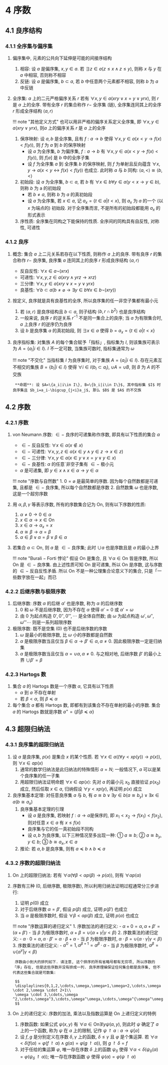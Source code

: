 # 4 序数

## 4.1 良序结构
### 4.1.1 全序集与偏序集
1. 偏序集中, 元素的公共向下延伸是可能的间接序结构
    1. 相容: 设 $a$ 是偏序集, $x,y\in a$. 若 $\exists z\in a(z\leqslant x\wedge z\leqslant y)$, 则称 $x$ 与 $y$ 在 $a$ 中相容, 否则称不相容
    2. 反链: 设 $a$ 是偏序集, $b\subset a$, 若 $b$ 中任意两个元素都不相容, 则称 $b$ 为 $a$ 中反链
2. 全序集: $a$ 上的二元严格偏序关系 $r$ 若有 $\forall x,y\in a(xry\vee x=y\vee yrx)$, 则 $r$ 是 $a$ 上的全序. 带有全序 $r$ 的集合称作 $r-$ 全序集 (链), 全序集连同其上的全序 $r$ 形成全序结构 $\left< a,r\right>$

    !!! note "其他定义方式"
        也可以用非严格的偏序关系定义全序集, 即 $\forall x,y\in a(xry\vee yrx)$, 则$a$ 上的偏序关系 $r$ 是 $a$ 上的全序

    1. 保序映射: 设 $a,b$ 是全序集, 且有 $f:a\to b$ 使得 $\forall x,y\in a(x<y\to f(x)<f(y))$, 则 $f$ 为 $a$ 到 $b$ 的保序映射
        - 设 $a$ 为全序集, $b$ 为偏序集, $f:a\to b$ 有 $\forall x,y\in a(x<y\to f(x)<f(y))$, 则 $f[a]$ 是 $b$ 中的全序子集
        - 设 $f$ 为全序集 $a$ 到 全序集 $b$ 的保序映射, 则 $f$ 为单射且反向蕴含 $\forall x,y\to a(x<y\leftrightarrow f(x)<f(y))$ 也成立. 此时称 $a$ 与 $b$ 同构: $\left< a,<\right> \cong \left< b,< \right>$
    2. 初始段: 设 $a$ 为全序集, $b\subset a$, 若 $b$ 有 $\forall x\in b\forall y\in a(y<x\to y\in b)$, 则称 $b$ 为 a 的初始段
        - 若 $b\neq a$, 则称 $b$ 为 $a$ 的真初始段
        - 设 $a$ 为全序集, 若 $x\in a$, 记 $a_x=\{ t\in a|t<x\}$, 则 $a_x$ 为 $a$ 的一个 (以 $x$ 为端点的) 初始段. 对于全序集而言, 不是所有的初始段都能用 $a_x$ 的形式表示
    3. 序性质: 全序集在同构之下能保持的性质. 全序间的同构具有自反性, 对称性, 可递性

### 4.1.2 良序
1. 概念: 集合 $a$ 上二元关系若存在以下性质, 则称作 $a$ 上的良序. 带有良序 $r$ 的集合称作 $r-$ 良序集, 良序集 $a$ 连同其上的良序 $r$ 形成良序结构 $\left< a,r \right>$
    - 反自反性: $\forall x\in a\neg (xrx)$
    - 可递性: $\forall x,y,z\in a(xry\wedge yrz\to xrz)$
    - 三分律: $\forall x,y\in a(xry\vee x=y\vee yrx)$
    - 良基性: $\forall b\subset a(b\neq \varnothing \to \exists y\in b\forall x\in b\neg (xry))$

2. 按定义, 良序就是具有良基性的全序, 所以良序集的任一非空子集都有最小元
    1. 若 $\left< a,r\right>$ 是良序结构且 $b\subset a$, 则子结构 $\left< b,r \cap b^2\right>$ 也是良序结构
    2. 一般来说, 良序 $r$ 的逆关系 $r^{-1}$ 不是同一集合上的良序; 当 $a$ 为有限集合时, $a$ 上良序 $r$ 的逆序仍为良序
    3. 设 $b$ 是良序集 $a$ 的真初始段, 则 $\exists x\in a$ 使得 $b=a_x=\{t\in a|t<x\}$
3. 良序指标集: 对集族 $A$ 的每个集合赋予「指标」, 指标集为 $I$, 则该集族可表示为 $A=\{a_i|i\in I\}$. $I$ 不一定可数, 当集族可数时, 指标集通常为 $\omega$
    
    !!! note "不交化"
        当指标集 $I$ 为良序集时, 对于集族 $A=\{a_i|i\in I\}$. 存在元素互不相交的集族 $B=\{b_i|i\in I\}$ 使得 $\forall i\in I(b_i\subset a_i)$, $\cup A=\cup B$, 则 $B$ 为 $A$ 的不交族

        **命题**: 设 $A=\{a_i|i\in I\}, B=\{b_i|i\in I\}$, 其中指标集 $I$ 时良序集且 $b_i=a_i-\bigcup_{j<i}a_j$, 那么 $B$ 是 $A$ 的不交族

## 4.2 序数
### 4.2.1 序数
1. $\mathrm{von\ Neumann}$ 序数: $\in -$ 良序的可递集称作序数, 即具有以下性质的集合 $\alpha$
    - $\in -$ 反自反性: $\forall x\in \alpha (x\notin x)$
    - $\in -$ 可递性: $\forall x,y,z\in \alpha(x\in y\wedge y\in z\to x\in z)$
    - $\in -$ 三分律: $\forall x,y\in a(x\in y\vee x=y\vee y\in x)$
    - $\in -$ 良基性: $\alpha$ 的任意`非空子集有 $\in -$ 极小元
    - $\alpha$ 是可递集, 即 $y\in x\wedge x\in \alpha \to y\in \alpha$

    !!! note "序数与自然数"
        1. $0=\varnothing$ 是最简单的序数. 因为每个自然数都是可递集, 且都是 $\in -$ 良序集, 所以每个自然数都是序数
        2. 自然数集 $\omega$ 也是序数, 这是一个超穷序数

2. 用 $\alpha ,\beta ,\gamma$ 等表示序数, 所有的序数集合记为 $\mathrm{On}$, 则有以下序数的性质: 
    1. $\alpha \neq 0\to 0\in \alpha$
    2. $x\in \alpha \to x\in \mathrm{On}$
    3. $x\in \alpha \to \alpha _x=x$
    4. $\alpha \cong \beta \to \alpha =\beta$
    5. $\alpha \in \beta \vee \alpha =\beta \vee \beta \in \alpha$
3. 若集合 $a\subset \mathrm{On}$, 则 $a$ 是 $\in -$ 良序集; 此时 $\cup a$ 也是序数且是 $a$ 的最小上界

    !!! note "$\mathrm{Burali-Forti}$ 悖论"
        假设 $\mathrm{On}$ 是集合, 且 $\forall \alpha \in \mathrm{On}$ 皆是序数, 所以 $\mathrm{On}$ 是 $\in -$ 良序集. 由上述性质可知 $\mathrm{On}$ 是可递集, 所以 $\mathrm{On}$ 是序数, 这与序数的 $\in -$ 反自反性矛盾. 所以 $\mathrm{On}$ 不是一种公理集合论意义下的集合, 只是「一些数字放在一起」而已

### 4.2.2 后继序数与极限序数
1. 后继序数: 序数 $\alpha$ 的后继 $\alpha '$ 也是序数, 称为 $\alpha$ 的后继序数
    1. $0$ 和 $\omega$ 不是后继序数, 因为不存在 $\alpha$ 使得 $\alpha'=0$ 或 $\alpha '=\omega$
    2. 由 $0$ 为起点构造 $0',0'',0''',\cdots$ 是全体自然数; 由 $\omega$ 为起点构造 $\omega',\omega'',\omega'''\cdots$ 则是一系列超限序数
2. 极限序数: 既不是空集 ($0$) 也不是后继序数的序数
    1. $\omega$ 是最小的极限序数, 比 $\omega$ 小的序数都是自然数
    2. $\alpha$ 是极限序数当且仅当 $\beta \in \alpha \to \beta '\in \alpha ,\alpha \neq 0$. 因此极限序数一定是归纳集
    3. $\alpha$ 是极限序数当且仅当 $\alpha =\cup \alpha ,\alpha \neq 0$. 与之相对地, 后继序数 $\beta'$ 的最小上界 $\cup \beta '=\beta$

### 4.2.3 Hartogs 数
1. 集合 $a$ 的 $\mathrm{Hartogs}$ 数是一个序数 $\alpha$, 它具有以下性质
    - $\alpha$ 到 $a$ 不存在单射
    - 若 $\beta<\alpha$, 则 $\beta \preccurlyeq \alpha$
2. 每个集合 $a$ 都有 $\mathrm{Hartogs}$ 数, 即都有到该集合不存在单射的最小的序数. 集合 $a$ 的 $\mathrm{Hartogs}$ 数就是序数 $a^+=\{\beta|\beta \preccurlyeq \alpha\}$

## 4.3 超限归纳法
### 4.3.1 良序集的超限归纳法
1. 设 $a$ 是良序集, $p(x)$ 是集合 $x$ 的某个性质. 若 $\forall x\in a((\forall y<xp(y))\to p(x))$, 则 $\forall x\in ap(x)$
    1. 通常的数学归纳法是此归纳法的特殊情形 $a=N$; 一般情况下, $a$ 可以是某个良序集的任一子集
    2. 用超限归纳法证明命题 $\forall x\in ap(x)$: 先对 $a$ 的最小元 $x_0$ 直接验证 $p(x_0)$ 成立, 然后任取 $x\in a$, 归纳假设 $\forall y<xp(y)$, 再证明 $p(x)$ 成立
2. 良序集基本定理: 对任意良序集 $a$ 与 $b$, 有 $a\cong b\vee \exists y\in b(a\cong b_y)\vee \exists x\in a(b\cong a_x)$
    1. 良序集基本定理的引理
        - 设 $a$ 是良序集, 若映射 $f:a\to a$是保序的, 即 $x_1<x_2\to f(x_1)<f(x_2)$, 则对任意 $x\in a$ 有 $x\leqslant f(x)$
        - 良序集与它的任一真初始段不同构
        - 设 $a,b$ 为良序集, 以下三种情况至多出现一种: ① $a\cong b$; ② $a\cong b_y, y\in b$; ③ $b\cong a_x, x\in a$
    2. 推论: 若 $a,b$ 是良序集, 则有 $a\preccurlyeq b\wedge b\preccurlyeq a$

### 4.3.2 序数的超限归纳法
1. $\mathrm{On}$ 上的超限归纳法: 若有 $\forall \alpha (\forall \beta <\alpha p(\beta)\to p(\alpha))$, 则有 $\forall \alpha p(\alpha)$
2. 序数有三种 ($0$, 后继序数, 极限序数), 所以利用归纳法证明过程通常分三步进行:
    1. 证明 $p(0)$ 成立
    2. 对于后继序数 $\alpha =\beta'$, 假设 $p(\beta)$ 成立, 证明 $p(\beta')$ 也成立
    3. 当 $\alpha$ 是极限序数时, 假设 $\forall \beta <\alpha p(\beta)$ 成立, 证明 $p(\alpha)$ 也成立

    !!! note "序数运算的递归定义"
        1. 序数加法的递归定义:
            - $\alpha +0=\alpha,\alpha +\beta'=(\alpha +\beta')$
            - 当 $\beta$ 为极限序数时, $\alpha +\beta =\cup \{\alpha +\gamma |\gamma <\beta\}$
        2. 序数乘法的递归定义:
            - $\alpha \cdot 0=\alpha,\alpha \cdot \beta'=\alpha \cdot \beta +\alpha$
            - 当 $\beta$ 为极限序数时, $\alpha \cdot \beta =\cup \{\alpha \cdot \gamma |\gamma <\beta\}$
        3. 序数乘法的递归定义:
            - $\alpha ^0=1,\alpha^{\beta +1}=\alpha ^\beta \cdot \alpha$
            - 当 $\beta$ 为极限序数时, $\alpha ^\beta =\cup \{\alpha ^\gamma |\gamma <\beta \}$
        
        序数由小到大的排列如下. 请注意, 这个排序的所有省略号都有无穷项, 所以序数的「序」存在, 但是这些序数并没有排成一列. 良序原理编保证任何集合都是良序集, 但不代表这些集合就是可数集:

        $$
        \displaylines{0,1,2,\cdots,\omega,\omega+1,\omega+2,\cdots,\omega \cdot 2,\omega \cdot 2+1\\
        \omega \cdot 3,\cdots,\omega ^2,\cdots,\omega^3,\cdots,\omega^\omega,\cdots,\omega^{\omega^\omega},\cdots}
        $$

3. $\mathrm{On}$ 上的递归定义: 序数的加法, 乘法以及指数运算是 $\mathrm{On}$ 上递归定义的特例
    1. 序数函数: 如果公式 $\psi(x,y)$ 有 $\forall \alpha \in\mathrm{On}\exists!y\psi(\alpha,y)$, 则此时 $\psi$ 确定了 $a$ 上的一个函数, 称为 $\psi$ 在 $a$ 上的限制, 记作 $\psi \upharpoonright a:a\to \psi[a]$
    2. 设 $f,g$ 是分别定义在序数 $\delta,\gamma$ 上的函数, $\delta \leqslant \gamma$ 且 $\varphi$ 是个集运算. 若 $\forall \alpha<\delta(f(\alpha)=\varphi(f\upharpoonright \alpha)\wedge g(\alpha)=\varphi(g\upharpoonright \alpha))$, 则 $g\upharpoonright \delta=f$
    3. 对于任给的集运算 $\varphi$, 唯一存在序数 $\delta$ 上的函数 $\psi_\delta$ 使得 $\forall \alpha <\delta(\psi_\delta(\alpha)=\varphi(\psi_\delta \upharpoonright \alpha))$; 唯一存在序数函数 $\psi$ 使得 $\psi(\alpha)=\varphi(\psi \upharpoonright \alpha)$
